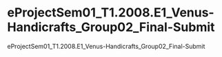# eProjectSem01_T1.2008.E1_Venus-Handicrafts_Group02_Final-Submit
eProjectSem01_T1.2008.E1_Venus-Handicrafts_Group02_Final-Submit
